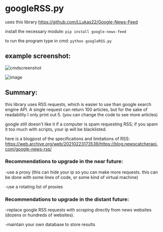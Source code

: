 # googleRSS.py

uses this library https://github.com/LLukas22/Google-News-Feed

install the necessary module: `pip install google-news-feed`

to run the program type in cmd: `python googleRSS.py`


## example screenshot:





![cmdscreenshot](https://user-images.githubusercontent.com/36610564/191624143-fb0f4e01-d78d-430a-b397-9b98335b209f.png)


![image](https://user-images.githubusercontent.com/36610564/191624476-ae4f41c6-ecb9-4836-9008-9e7ee6e3a386.png)


## Summary:
this library uses RSS requests, which is easier to use than google search engine API. A single request can return 100 articles, but for the sake of readability I only print out 5. (you can change the code to see more articles)

google still doesn't like it if a computer is spam requesting RSS; if you spam it too much with scripts, your ip will be blacklisted.

here is a blogpost of the specifications and limitations of RSS: 
https://web.archive.org/web/20210223173539/https://blog.newscatcherapi.com/google-news-rss/

### Recommendations to upgrade in the near future:

-use a proxy (this can hide your ip so you can make more requests. this can be done with some lines of code, or some kind of virtual machine)

-use a rotating list of proxies


### Recommendations to upgrade in the distant future:

-replace google RSS requests with scraping directly from news websites (dozens or hundreds of websites).

-maintain your own database to store results


